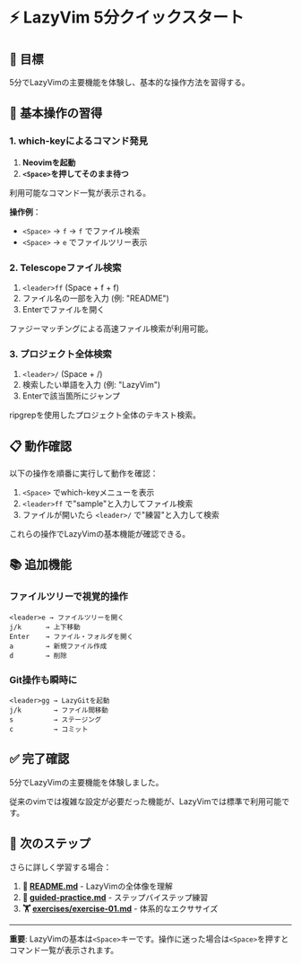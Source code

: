 # ⚡ LazyVim 5分クイックスタート

## 🎯 目標
5分でLazyVimの主要機能を体験し、基本的な操作方法を習得する。

## 🚀 基本操作の習得

### 1. which-keyによるコマンド発見

1. **Neovimを起動**
2. **`<Space>`を押してそのまま待つ**

利用可能なコマンド一覧が表示される。

**操作例**：
- `<Space>` → `f` → `f` でファイル検索
- `<Space>` → `e` でファイルツリー表示

### 2. Telescopeファイル検索

1. `<leader>ff` (Space + f + f)
2. ファイル名の一部を入力 (例: "README")
3. Enterでファイルを開く

ファジーマッチングによる高速ファイル検索が利用可能。

### 3. プロジェクト全体検索

1. `<leader>/` (Space + /)
2. 検索したい単語を入力 (例: "LazyVim")
3. Enterで該当箇所にジャンプ

ripgrepを使用したプロジェクト全体のテキスト検索。

## 📋 動作確認

以下の操作を順番に実行して動作を確認：

1. `<Space>` でwhich-keyメニューを表示
2. `<leader>ff` で"sample"と入力してファイル検索
3. ファイルが開いたら `<leader>/` で"練習"と入力して検索

これらの操作でLazyVimの基本機能が確認できる。

## 📚 追加機能

### ファイルツリーで視覚的操作
```
<leader>e → ファイルツリーを開く
j/k      → 上下移動
Enter    → ファイル・フォルダを開く
a        → 新規ファイル作成
d        → 削除
```

### Git操作も瞬時に
```
<leader>gg → LazyGitを起動
j/k        → ファイル間移動
s          → ステージング
c          → コミット
```

## ✅ 完了確認

5分でLazyVimの主要機能を体験しました。

従来のvimでは複雑な設定が必要だった機能が、LazyVimでは標準で利用可能です。

## 🔄 次のステップ

さらに詳しく学習する場合：

1. **📖 [README.md](README.md)** - LazyVimの全体像を理解
2. **🎯 [guided-practice.md](guided-practice.md)** - ステップバイステップ練習
3. **🏋️ [exercises/exercise-01.md](exercises/exercise-01.md)** - 体系的なエクササイズ

---

**重要**: LazyVimの基本は`<Space>`キーです。操作に迷った場合は`<Space>`を押すとコマンド一覧が表示されます。